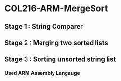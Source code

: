 # COL216-ARM-MergeSort

## Stage 1 : String Comparer
## Stage 2 : Merging two sorted lists
## Stage 3 : Sorting unsorted string list

### Used ARM Assembly Langauge
